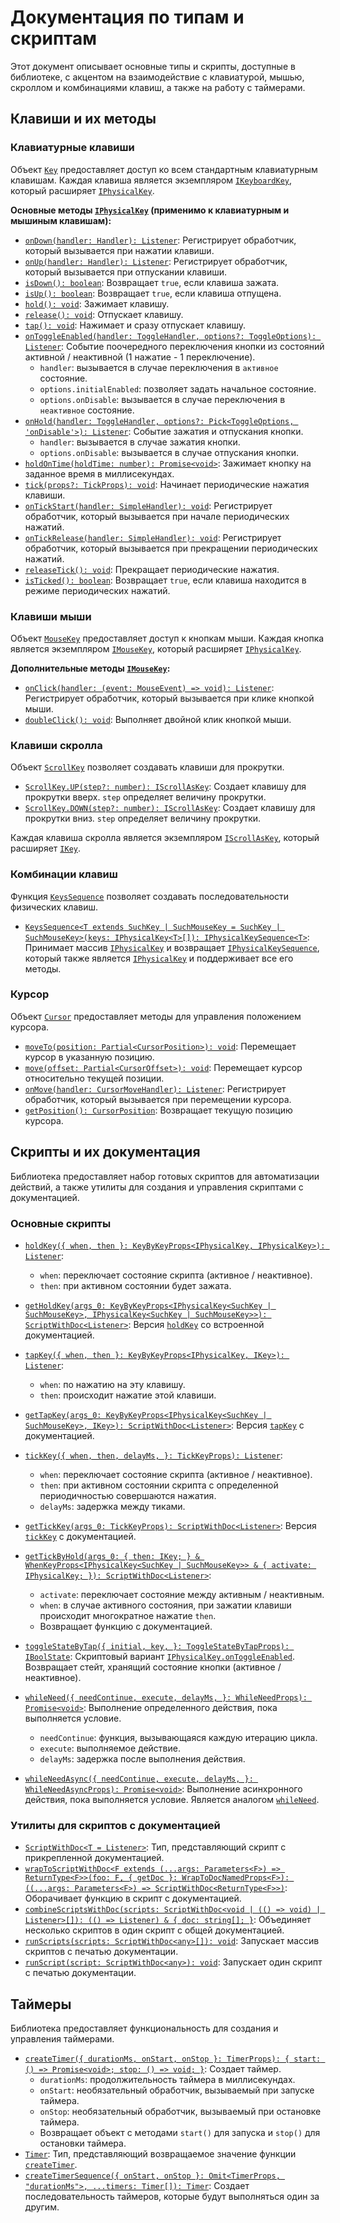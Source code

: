 # Документация по типам и скриптам

Этот документ описывает основные типы и скрипты, доступные в библиотеке, с акцентом на взаимодействие с клавиатурой, мышью, скроллом и комбинациями клавиш, а также на работу с таймерами.

## Клавиши и их методы

### Клавиатурные клавиши

Объект [`Key`](dist/index.d.ts:310) предоставляет доступ ко всем стандартным клавиатурным клавишам. Каждая клавиша является экземпляром [`IKeyboardKey`](dist/index.d.ts:302), который расширяет [`IPhysicalKey`](dist/index.d.ts:292).

**Основные методы [`IPhysicalKey`](dist/index.d.ts:292) (применимо к клавиатурным и мышиным клавишам):**

*   [`onDown(handler: Handler): Listener`](dist/index.d.ts:293): Регистрирует обработчик, который вызывается при нажатии клавиши.
*   [`onUp(handler: Handler): Listener`](dist/index.d.ts:294): Регистрирует обработчик, который вызывается при отпускании клавиши.
*   [`isDown(): boolean`](dist/index.d.ts:295): Возвращает `true`, если клавиша зажата.
*   [`isUp(): boolean`](dist/index.d.ts:296): Возвращает `true`, если клавиша отпущена.
*   [`hold(): void`](dist/index.d.ts:297): Зажимает клавишу.
*   [`release(): void`](dist/index.d.ts:298): Отпускает клавишу.
*   [`tap(): void`](dist/index.d.ts:250): Нажимает и сразу отпускает клавишу.
*   [`onToggleEnabled(handler: ToggleHandler, options?: ToggleOptions): Listener`](dist/index.d.ts:277): Событие поочередного переключения кнопки из состояний активной / неактивной (1 нажатие - 1 переключение).
    *   `handler`: вызывается в случае переключения в `активное` состояние.
    *   `options.initialEnabled`: позволяет задать начальное состояние.
    *   `options.onDisable`: вызывается в случае переключения в `неактивное` состояние.
*   [`onHold(handler: ToggleHandler, options?: Pick<ToggleOptions, 'onDisable'>): Listener`](dist/index.d.ts:284): Событие зажатия и отпускания кнопки.
    *   `handler`: вызывается в случае зажатия кнопки.
    *   `options.onDisable`: вызывается в случае отпускания кнопки.
*   [`holdOnTime(holdTime: number): Promise<void>`](dist/index.d.ts:288): Зажимает кнопку на заданное время в миллисекундах.
*   [`tick(props?: TickProps): void`](dist/index.d.ts:243): Начинает периодические нажатия клавиши.
*   [`onTickStart(handler: SimpleHandler): void`](dist/index.d.ts:244): Регистрирует обработчик, который вызывается при начале периодических нажатий.
*   [`onTickRelease(handler: SimpleHandler): void`](dist/index.d.ts:245): Регистрирует обработчик, который вызывается при прекращении периодических нажатий.
*   [`releaseTick(): void`](dist/index.d.ts:246): Прекращает периодические нажатия.
*   [`isTicked(): boolean`](dist/index.d.ts:247): Возвращает `true`, если клавиша находится в режиме периодических нажатий.

### Клавиши мыши

Объект [`MouseKey`](dist/index.d.ts:435) предоставляет доступ к кнопкам мыши. Каждая кнопка является экземпляром [`IMouseKey`](dist/index.d.ts:303), который расширяет [`IPhysicalKey`](dist/index.d.ts:292).

**Дополнительные методы [`IMouseKey`](dist/index.d.ts:303):**

*   [`onClick(handler: (event: MouseEvent) => void): Listener`](dist/index.d.ts:304): Регистрирует обработчик, который вызывается при клике кнопкой мыши.
*   [`doubleClick(): void`](dist/index.d.ts:305): Выполняет двойной клик кнопкой мыши.

### Клавиши скролла

Объект [`ScrollKey`](dist/index.d.ts:444) позволяет создавать клавиши для прокрутки.

*   [`ScrollKey.UP(step?: number): IScrollAsKey`](dist/index.d.ts:445): Создает клавишу для прокрутки вверх. `step` определяет величину прокрутки.
*   [`ScrollKey.DOWN(step?: number): IScrollAsKey`](dist/index.d.ts:446): Создает клавишу для прокрутки вниз. `step` определяет величину прокрутки.

Каждая клавиша скролла является экземпляром [`IScrollAsKey`](dist/index.d.ts:258), который расширяет [`IKey`](dist/index.d.ts:249).

### Комбинации клавиш

Функция [`KeysSequence`](dist/index.d.ts:443) позволяет создавать последовательности физических клавиш.

*   [`KeysSequence<T extends SuchKey | SuchMouseKey = SuchKey | SuchMouseKey>(keys: IPhysicalKey<T>[]): IPhysicalKeySequence<T>`](dist/index.d.ts:443): Принимает массив [`IPhysicalKey`](dist/index.d.ts:292) и возвращает [`IPhysicalKeySequence`](dist/index.d.ts:307), который также является [`IPhysicalKey`](dist/index.d.ts:292) и поддерживает все его методы.

### Курсор

Объект [`Cursor`](dist/index.d.ts:471) предоставляет методы для управления положением курсора.

*   [`moveTo(position: Partial<CursorPosition>): void`](dist/index.d.ts:461): Перемещает курсор в указанную позицию.
*   [`move(offset: Partial<CursorOffset>): void`](dist/index.d.ts:466): Перемещает курсор относительно текущей позиции.
*   [`onMove(handler: CursorMoveHandler): Listener`](dist/index.d.ts:468): Регистрирует обработчик, который вызывается при перемещении курсора.
*   [`getPosition(): CursorPosition`](dist/index.d.ts:469): Возвращает текущую позицию курсора.

## Скрипты и их документация

Библиотека предоставляет набор готовых скриптов для автоматизации действий, а также утилиты для создания и управления скриптами с документацией.

### Основные скрипты

*   [`holdKey({ when, then }: KeyByKeyProps<IPhysicalKey, IPhysicalKey>): Listener`](dist/index.d.ts:149):
    *   `when`: переключает состояние скрипта (активное / неактивное).
    *   `then`: при активном состоянии будет зажата.
*   [`getHoldKey(args_0: KeyByKeyProps<IPhysicalKey<SuchKey | SuchMouseKey>, IPhysicalKey<SuchKey | SuchMouseKey>>): ScriptWithDoc<Listener>`](dist/index.d.ts:155): Версия [`holdKey`](dist/index.d.ts:149) со встроенной документацией.

*   [`tapKey({ when, then }: KeyByKeyProps<IPhysicalKey, IKey>): Listener`](dist/index.d.ts:160):
    *   `when`: по нажатию на эту клавишу.
    *   `then`: происходит нажатие этой клавиши.
*   [`getTapKey(args_0: KeyByKeyProps<IPhysicalKey<SuchKey | SuchMouseKey>, IKey>): ScriptWithDoc<Listener>`](dist/index.d.ts:166): Версия [`tapKey`](dist/index.d.ts:160) с документацией.

*   [`tickKey({ when, then, delayMs, }: TickKeyProps): Listener`](dist/index.d.ts:176):
    *   `when`: переключает состояние скрипта (активное / неактивное).
    *   `then`: при активном состоянии скрипта с определенной периодичностью совершаются нажатия.
    *   `delayMs`: задержка между тиками.
*   [`getTickKey(args_0: TickKeyProps): ScriptWithDoc<Listener>`](dist/index.d.ts:182): Версия [`tickKey`](dist/index.d.ts:176) с документацией.

*   [`getTickByHold(args_0: { then: IKey; } & WhenKeyProps<IPhysicalKey<SuchKey | SuchMouseKey>> & { activate: IPhysicalKey; }): ScriptWithDoc<Listener>`](dist/index.d.ts:189):
    *   `activate`: переключает состояние между активным / неактивным.
    *   `when`: в случае активного состояния, при зажатии клавиши происходит многократное нажатие `then`.
    *   Возвращает функцию с документацией.

*   [`toggleStateByTap({ initial, key, }: ToggleStateByTapProps): IBoolState`](dist/index.d.ts:204): Скриптовый вариант [`IPhysicalKey.onToggleEnabled`](dist/index.d.ts:277). Возвращает стейт, хранящий состояние кнопки (активное / неактивное).

*   [`whileNeed({ needContinue, execute, delayMs, }: WhileNeedProps): Promise<void>`](dist/index.d.ts:224): Выполнение определенного действия, пока выполняется условие.
    *   `needContinue`: функция, вызывающаяся каждую итерацию цикла.
    *   `execute`: выполняемое действие.
    *   `delayMs`: задержка после выполнения действия.

*   [`whileNeedAsync({ needContinue, execute, delayMs, }: WhileNeedAsyncProps): Promise<void>`](dist/index.d.ts:233): Выполнение асинхронного действия, пока выполняется условие. Является аналогом [`whileNeed`](dist/index.d.ts:224).

### Утилиты для скриптов с документацией

*   [`ScriptWithDoc<T = Listener>`](dist/index.d.ts:494): Тип, представляющий скрипт с прикрепленной документацией.
*   [`wrapToScriptWithDoc<F extends (...args: Parameters<F>) => ReturnType<F>>(foo: F, { getDoc }: WrapToDocNamedProps<F>): ((...args: Parameters<F>) => ScriptWithDoc<ReturnType<F>>)`](dist/index.d.ts:500): Оборачивает функцию в скрипт с документацией.
*   [`combineScriptsWithDoc(scripts: ScriptWithDoc<void | (() => void) | Listener>[]): (() => Listener) & { doc: string[]; }`](dist/index.d.ts:504): Объединяет несколько скриптов в один скрипт с общей документацией.
*   [`runScripts(scripts: ScriptWithDoc<any>[]): void`](dist/index.d.ts:510): Запускает массив скриптов с печатью документации.
*   [`runScript(script: ScriptWithDoc<any>): void`](dist/index.d.ts:514): Запускает один скрипт с печатью документации.

## Таймеры

Библиотека предоставляет функциональность для создания и управления таймерами.

*   [`createTimer({ durationMs, onStart, onStop }: TimerProps): { start: () => Promise<void>; stop: () => void; }`](dist/index.d.ts:57): Создает таймер.
    *   `durationMs`: продолжительность таймера в миллисекундах.
    *   `onStart`: необязательный обработчик, вызываемый при запуске таймера.
    *   `onStop`: необязательный обработчик, вызываемый при остановке таймера.
    *   Возвращает объект с методами `start()` для запуска и `stop()` для остановки таймера.
*   [`Timer`](dist/index.d.ts:61): Тип, представляющий возвращаемое значение функции [`createTimer`](dist/index.d.ts:57).
*   [`createTimerSequence({ onStart, onStop }: Omit<TimerProps, "durationMs">, ...timers: Timer[]): Timer`](dist/index.d.ts:62): Создает последовательность таймеров, которые будут выполняться один за другим.
